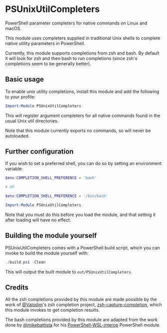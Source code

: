 # PSUnixUtilCompleters

PowerShell parameter completers for native commands on Linux and macOS.

This module uses completers supplied in traditional Unix shells
to complete native utility parameters in PowerShell.

Currently, this module supports completions from zsh and bash.
By default it will look for zsh and then bash to run completions
(since zsh's completions seem to be generally better).

## Basic usage

To enable unix utility completions,
install this module and add the following to your profile:

```powershell
Import-Module PSUnixUtilCompleters
```

This will register argument completers for all native commands
found in the usual Unix util directories.

Note that this module currently exports no commands,
so will never be autoloaded.

## Further configuration

If you wish to set a preferred shell, you can do so by setting an environment variable:

```powershell
$env:COMPLETION_SHELL_PREFERENCE = 'bash'

# OR

$env:COMPLETION_SHELL_PREFERENCE = '/bin/bash'

Import-Module PSUnixUtilCompleters
```

Note that you must do this before you load the module,
and that setting it after loading will have no effect.

## Building the module yourself

PSUnixUtilCompleters comes with a PowerShell build script,
which you can invoke to build the module yourself with:

```powershell
./build.ps1 -Clean
```

This will output the built module to `out/PSUnixUtilCompleters`.

## Credits

All the zsh completions provided by this module are made possible
by the work of [@Valodim](https://github.com/Valodim)'s zsh completion project,
[zsh-capture-completion](https://github.com/Valodim/zsh-capture-completion),
which this module invokes to get completion results.

The bash completions provided by this module are adapted from the work
done by [@mikebattista](https://github.com/mikebattista) for his
[PowerShell-WSL-interop](https://github.com/mikebattista/PowerShell-WSL-Interop) PowerShell module.
